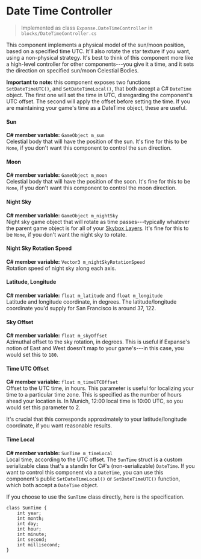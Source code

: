 
# Date Time Controller

> Implemented as class `Expanse.DateTimeController` in `blocks/DateTimeController.cs`

This component implements a physical model of the sun/moon position, based on a specified time UTC. It'll also rotate the star texture if you want, using a non-physical strategy. It's best to think of this component more like a high-level controller for other components---you give it a time, and it sets the direction on specified sun/moon Celestial Bodies.

**Important to note:** this component exposes two functions `SetDateTimeUTC()`, and `SetDateTimeLocal()`, that both accept a C# `DateTime` object. The first one will set the time in UTC, disregarding the component's UTC offset. The second will apply the offset before setting the time. If you are maintaining your game's time as a DateTime object, these are useful.

#### Sun
**C# member variable:** `GameObject m_sun` \
Celestial body that will have the position of the sun. It's fine for this to be `None`, if you don't want this component to control the sun direction.

#### Moon
**C# member variable:** `GameObject m_moon` \
Celestial body that will have the position of the soon. It's fine for this to be `None`, if you don't want this component to control the moon direction.

#### Night Sky
**C# member variable:** `GameObject m_nightSky` \
Night sky game object that will rotate as time passes---typically whatever the parent game object is for all of your [Skybox Layers](editor/blocks/skybox_layer.md). It's fine for this to be `None`, if you don't want the night sky to rotate.

#### Night Sky Rotation Speed
**C# member variable:** `Vector3 m_nightSkyRotationSpeed` \
Rotation speed of night sky along each axis.

#### Latitude, Longitude
**C# member variable:** `float m_latitude` and `float m_longitude` \
Latitude and longitude coordinate, in degrees. The latitude/longitude coordinate you'd supply for San Francisco is around 37, 122.

#### Sky Offset
**C# member variable:** `float m_skyOffset` \
Azimuthal offset to the sky rotation, in degrees. This is useful if Expanse's notion of East and West doesn't map to your game's---in this case, you would set this to `180`.

#### Time UTC Offset
**C# member variable:** `float m_timeUTCOffset` \
Offset to the UTC time, in hours. This parameter is useful for localizing your time to a particular time zone. This is specified as the number of hours ahead your location is. In Munich, 12:00 local time is 10:00 UTC, so you would set this parameter to 2.

It's crucial that this corresponds approximately to your latitude/longitude coordinate, if you want reasonable results.

#### Time Local
**C# member variable:** `SunTime m_timeLocal` \
Local time, according to the UTC offset. The `SunTime` struct is a custom serializable class that's a standin for C#'s (non-serializable) `DateTime`. If you want to control this component via a `DateTime`, you can use this component's public `SetDateTimeLocal()` or `SetDateTimeUTC()` function, which both accept a `DateTime` object.

If you choose to use the `SunTime` class directly, here is the specification.
```
class SunTime {
    int year;
    int month;
    int day;
    int hour;
    int minute;
    int second;
    int millisecond;
}
```